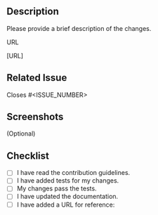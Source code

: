 ## Description

Please provide a brief description of the changes.

URL


[URL]

## Related Issue

Closes #<ISSUE_NUMBER>

## Screenshots

(Optional)

## Checklist

- [ ] I have read the contribution guidelines.
- [ ] I have added tests for my changes.
- [ ] My changes pass the tests.
- [ ] I have updated the documentation.
- [ ] I have added a URL for reference: <URL>